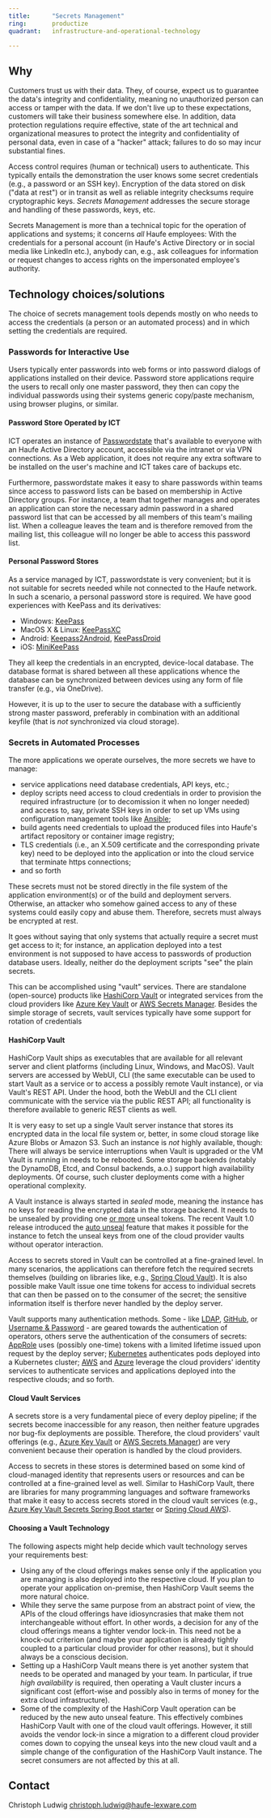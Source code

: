 ```yaml
---
title:      "Secrets Management"
ring:       productize
quadrant:   infrastructure-and-operational-technology

---
```


## Why ##

Customers trust us with their data. They, of course, expect us to guarantee the data's integrity and confidentiality, meaning no unauthorized person can access or tamper with the data. If we don't live up to these expectations, customers will take their business somewhere else. In addition, data protection regulations require effective, state of the art technical and organizational measures to protect the integrity and confidentiality of personal data, even in case of a "hacker" attack; failures to do so may incur substantial fines.

Access control requires (human or technical) users to authenticate. This typically entails the demonstration the user knows some secret credentials (e.g., a password or an SSH key). Encryption of the data stored on disk ("data at rest") or in transit as well as reliable integrity checksums require cryptographic keys. _Secrets Management_ addresses the secure storage and handling of these passwords, keys, etc.

Secrets Management is more than a technical topic for the operation of applications and systems; it concerns _all_ Haufe employees: With the credentials for a personal account (in Haufe's Active Directory or in social media like LinkedIn etc.), anybody can, e.g., ask colleagues for information or request changes to access rights on the impersonated employee's authority.

## Technology choices/solutions ##

The choice of secrets management tools depends mostly on who needs to access the credentials (a person or an automated process) and in which setting the credentials are required.

### Passwords for Interactive Use ###

Users typically enter passwords into web forms or into password dialogs of applications installed on their device. Password store applications require the users to recall only one master password, they then can copy the individual passwords using their systems generic copy/paste mechanism, using browser plugins, or similar.

#### Password Store Operated by ICT ####

ICT operates an instance of [Passwordstate](https://www.clickstudios.com.au/passwordstate.aspx) that's available to everyone with an Haufe Active Directory account, accessible via the intranet or via VPN connections. As a Web application, it does not require any extra software to be installed on the user's machine and ICT takes care of backups etc.

Furthermore, passwordstate makes it easy to share passwords within teams since access to password lists can be based on membership in Active Directory groups. For instance, a team that together manages and operates an application can store the necessary admin password in a shared password list that can be accessed by all members of this team's mailing list. When a colleague leaves the team and is therefore removed from the mailing list, this colleague will no longer be able to access this password list.

#### Personal Password Stores ####

As a service managed by ICT, passwordstate is very convenient; but it is not suitable for secrets needed while not connected to the Haufe network. In such a scenario, a personal password store is required. We have good experiences with KeePass and its derivatives:

* Windows: [KeePass](https://keepass.info/)
* MacOS X & Linux: [KeePassXC](https://keepassxc.org/)
* Android: [Keepass2Android](https://play.google.com/store/apps/details?id=keepass2android.keepass2android), [KeePassDroid](https://play.google.com/store/apps/details?id=com.android.keepass)
* iOS: [MiniKeePass](https://itunes.apple.com/app/id451661808)

They all keep the credentials in an encrypted, device-local database. The database format is shared between all these applications whence the database can be synchronized between devices using any form of file transfer (e.g., via OneDrive).

However, it is up to the user to secure the database with a sufficiently strong master password, preferably in combination with an additional keyfile (that is _not_ synchronized via cloud storage).

### Secrets in Automated Processes ###

The more applications we operate ourselves, the more secrets we have to manage:

* service applications need database credentials, API keys, etc.;
* deploy scripts need access to cloud credentials in order to provision the required infrastructure (or to decomission it when no longer needed) and access to, say, private SSH keys in order to set up VMs using configuration management tools like [Ansible](https://www.ansible.com/);
* build agents need credentials to upload the produced files into Haufe's artifact repository or container image registry;
* TLS credentials (i.e., an X.509 certificate and the corresponding private key) need to be deployed into the application or into the cloud service that terminate https connections;
* and so forth

These secrets must not be stored directly in the file system of the application environment(s) or of the build and deployment servers. Otherwise, an attacker who somehow gained access to any of these systems could easily copy and abuse them. Therefore, secrets must always be encrypted at rest.

It goes without saying that only systems that actually require a secret must get access to it; for instance, an application deployed into a test environment is not supposed to have access to passwords of production database users. Ideally, neither do the deployment scripts "see" the plain secrets.

This can be accomplished using "vault" services. There are standalone (open-source) products like [HashiCorp Vault](https://www.vaultproject.io/) or integrated services from the cloud providers like [Azure Key Vault](https://azure.microsoft.com/en-us/services/key-vault/) or [AWS Secrets Manager](https://docs.aws.amazon.com/secretsmanager/latest/userguide/intro.html). Besides the simple storage of secrets, vault services typically have some support for rotation of credentials

#### HashiCorp Vault ####

HashiCorp Vault ships as executables that are available for all relevant server and client platforms (including Linux, Windows, and MacOS). Vault servers are accessed by WebUI, CLI (the same executable can be used to start Vault as a service or to access a possibly remote Vault instance), or via Vault's REST API. Under the hood, both the WebUI and the CLI client communicate with the service via the public REST API; all functionality is therefore available to generic REST clients as well.

It is very easy to set up a single Vault server instance that stores its encrypted data in the local file system or, better, in some cloud storage like Azure Blobs or Amazon S3. Such an instance is _not_ highly available, though: There will always be service interruptions when Vault is upgraded or the VM Vault is running in needs to be rebooted. Some storage backends (notably the DynamoDB, Etcd, and Consul backends, a.o.) support high availability deployments. Of course, such cluster deployments come with a higher operational complexity.

A Vault instance is always started in _sealed_ mode, meaning the instance has no keys for reading the encrypted data in the storage backend. It needs to be unsealed by providing one [or more](https://en.wikipedia.org/wiki/Shamir%27s_Secret_Sharing) unseal tokens. The recent Vault 1.0 release introduced the [auto unseal](https://www.vaultproject.io/docs/configuration/seal/index.html) feature that makes it possible for the instance to fetch the unseal keys from one of the cloud provider vaults without operator interaction.

Access to secrets stored in Vault can be controlled at a fine-grained level. In many scenarios, the applications can therefore fetch the required secrets themselves (building on libraries like, e.g., [Spring Cloud Vault](https://cloud.spring.io/spring-cloud-vault/)). It is also possible make Vault issue one time tokens for access to individual secrets that can then be passed on to the consumer of the secret; the sensitive information itself is therfore never handled by the deploy server.

Vault supports many authentication methods. Some - like [LDAP](https://www.vaultproject.io/docs/auth/ldap.html), [GitHub](https://www.vaultproject.io/docs/auth/github.html), or [Username & Password](https://www.vaultproject.io/docs/auth/userpass.html) - are geared towards the authentication of operators, others serve the authentication of the consumers of secrets: [AppRole](https://www.vaultproject.io/docs/auth/approle.html) uses (possibly one-time) tokens with a limited lifetime issued upon request by the deploy server; [Kubernetes](https://www.vaultproject.io/docs/auth/kubernetes.html) authenticates pods deployed into a Kubernetes cluster; [AWS](https://www.vaultproject.io/docs/auth/aws.html) and [Azure](https://www.vaultproject.io/docs/auth/azure.html) leverage the cloud providers' identity services to authenticate services and applications deployed into the respective clouds; and so forth.

#### Cloud Vault Services ####

A secrets store is a very fundamental piece of every deploy pipeline; if the secrets become inaccessible for any reason, then neither feature upgrades nor bug-fix deployments are possible. Therefore, the cloud providers' vault offerings (e.g., [Azure Key Vault](https://azure.microsoft.com/en-us/services/key-vault/) or [AWS Secrets Manager](https://docs.aws.amazon.com/secretsmanager/latest/userguide/intro.html)) are very convenient because their operation is handled by the cloud providers.

Access to secrets in these stores is determined based on some kind of cloud-managed identity that represents users or resources and can be controlled at a fine-grained level as well. Similar to HashiCorp Vault, there are libraries for many programming languages and software frameworks that make it easy to access secrets stored in the cloud vault services (e.g., [Azure Key Vault Secrets Spring Boot starter](https://github.com/Microsoft/azure-spring-boot/tree/master/azure-spring-boot-starters/azure-keyvault-secrets-spring-boot-starter) or [Spring Cloud AWS](https://cloud.spring.io/spring-cloud-static/spring-cloud-aws/2.1.0.RC1/multi/multi__cloud_environment.html#_integrating_your_spring_cloud_application_with_the_aws_secrets_manager)).

#### Choosing a Vault Technology ####

The following aspects might help decide which vault technology serves your requirements best:

* Using any of the cloud offerings makes sense only if the application you are managing is also deployed into the respective cloud. If you plan to operate your application on-premise, then HashiCorp Vault seems the more natural choice.
* While they serve the same purpose from an abstract point of view, the APIs of the cloud offerings have idiosyncrasies that make them not interchangeable without effort. In other words, a decision for any of the cloud offerings means a tighter vendor lock-in. This need not be a knock-out criterion (and maybe your application is already tightly coupled to a particular cloud provider for other reasons), but it should always be a conscious decision.
* Setting up a HashiCorp Vault means there is yet another system that needs to be operated and managed by your team. In particular, if true _high availability_ is required, then operating a Vault cluster incurs a significant cost (effort-wise and possibly also in terms of money for the extra cloud infrastructure).
* Some of the complexity of the HashiCorp Vault operation can be reduced by the new auto unseal feature. This effectively combines HashiCorp Vault with one of the cloud vault offerings. However, it still avoids the vendor lock-in since a migration to a different cloud provider comes down to copying the unseal keys into the new cloud vault and a simple change of the configuration of the HashiCorp Vault instance. The secret consumers are not affected by this at all.

## Contact ##

Christoph Ludwig <christoph.ludwig@haufe-lexware.com>
